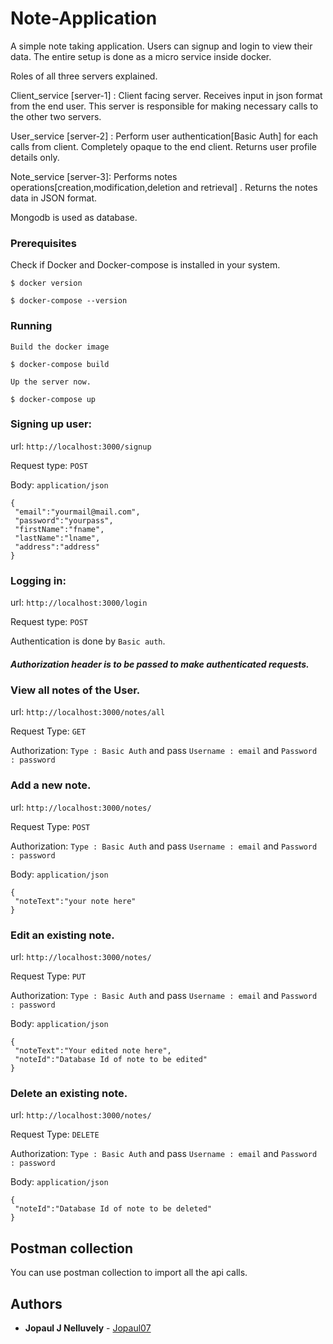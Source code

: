 
#  Note-Application

A simple note taking application. Users can signup and login to view their data.
The entire setup is done as a micro service inside docker.

Roles of all three servers explained.

Client_service [server-1] : Client facing server. Receives input in json format from the end user. This server is responsible for making necessary calls to the other two servers.

User_service [server-2] : Perform user authentication[Basic Auth] for each calls from client. Completely opaque to the end client. Returns user profile details only.
 
Note_service [server-3]: Performs notes operations[creation,modification,deletion and retrieval] . Returns the notes data in JSON format.

Mongodb is used as database.


### Prerequisites

 Check if Docker and Docker-compose is installed in your system.
```
$ docker version

$ docker-compose --version
```
### Running

```
Build the docker image

$ docker-compose build

Up the server now.

$ docker-compose up

```

### Signing up user:

url: `http://localhost:3000/signup` 

Request type: `POST` 

Body: `application/json`
```
{
 "email":"yourmail@mail.com",
 "password":"yourpass",
 "firstName":"fname",
 "lastName":"lname", 
 "address":"address"
}
```
### Logging in:

url: `http://localhost:3000/login`

Request type: `POST`

Authentication is done by `Basic auth`. 

##### Authorization header is to be passed to make authenticated requests.

### View all notes of the User.

url: `http://localhost:3000/notes/all`

Request Type: `GET`

Authorization: `Type : Basic Auth` and pass `Username : email` and `Password : password`

### Add a new note.

url: `http://localhost:3000/notes/`

Request Type: `POST`

Authorization: `Type : Basic Auth` and pass `Username : email` and `Password : password`

Body: `application/json`
```
{
 "noteText":"your note here"
}
```
### Edit an existing note.

url: `http://localhost:3000/notes/`

Request Type: `PUT`

Authorization: `Type : Basic Auth` and pass `Username : email` and `Password : password`

Body: `application/json`
```
{
 "noteText":"Your edited note here",
 "noteId":"Database Id of note to be edited"
}
```
### Delete an existing note.

url: `http://localhost:3000/notes/`

Request Type: `DELETE`

Authorization: `Type : Basic Auth` and pass `Username : email` and `Password : password`


Body: `application/json`
```
{
 "noteId":"Database Id of note to be deleted"
}
```
## Postman collection

You can use postman collection to import all the api calls. 

## Authors

* **Jopaul J Nelluvely** - [Jopaul07](https://github.com/Jopaul07)

